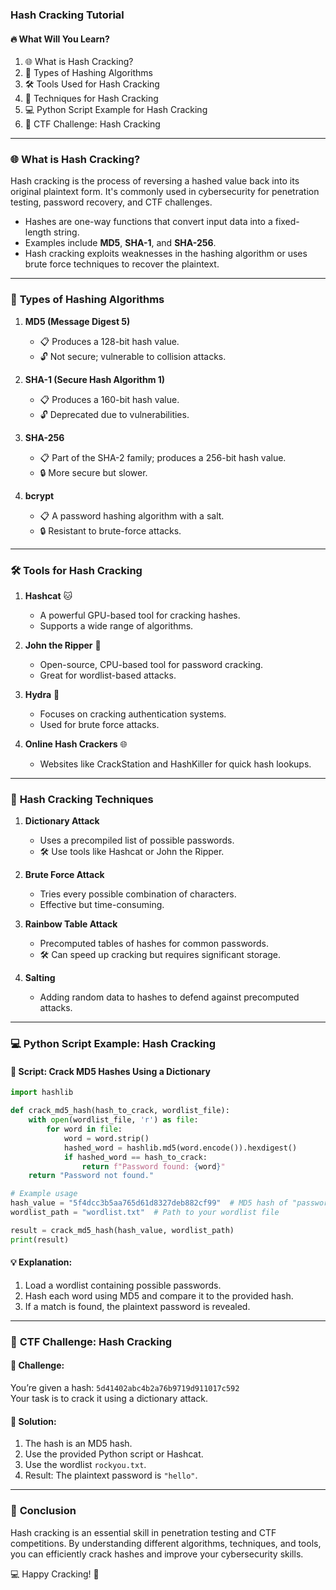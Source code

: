 ### Hash Cracking Tutorial

#### 🔥 **What Will You Learn?**  
1. 🌐 What is Hash Cracking?  
2. 🔑 Types of Hashing Algorithms  
3. 🛠️ Tools Used for Hash Cracking  
4. 🚀 Techniques for Hash Cracking  
5. 💻 Python Script Example for Hash Cracking  
6. 🧹 CTF Challenge: Hash Cracking  

---

### 🌐 **What is Hash Cracking?**  
Hash cracking is the process of reversing a hashed value back into its original plaintext form. It's commonly used in cybersecurity for penetration testing, password recovery, and CTF challenges.  

- Hashes are one-way functions that convert input data into a fixed-length string.  
- Examples include **MD5**, **SHA-1**, and **SHA-256**.  
- Hash cracking exploits weaknesses in the hashing algorithm or uses brute force techniques to recover the plaintext.

---

### 🔑 **Types of Hashing Algorithms**  

1. **MD5 (Message Digest 5)**  
   - 📋 Produces a 128-bit hash value.  
   - 🔓 Not secure; vulnerable to collision attacks.  

2. **SHA-1 (Secure Hash Algorithm 1)**  
   - 📋 Produces a 160-bit hash value.  
   - 🔓 Deprecated due to vulnerabilities.  

3. **SHA-256**  
   - 📋 Part of the SHA-2 family; produces a 256-bit hash value.  
   - 🔒 More secure but slower.  

4. **bcrypt**  
   - 📋 A password hashing algorithm with a salt.  
   - 🔒 Resistant to brute-force attacks.  

---

### 🛠️ **Tools for Hash Cracking**  

1. **Hashcat** 🐱  
   - A powerful GPU-based tool for cracking hashes.  
   - Supports a wide range of algorithms.  

2. **John the Ripper** 💪  
   - Open-source, CPU-based tool for password cracking.  
   - Great for wordlist-based attacks.  

3. **Hydra** 🐍  
   - Focuses on cracking authentication systems.  
   - Used for brute force attacks.  

4. **Online Hash Crackers** 🌐  
   - Websites like CrackStation and HashKiller for quick hash lookups.  

---

### 🚀 **Hash Cracking Techniques**  

1. **Dictionary Attack**  
   - Uses a precompiled list of possible passwords.  
   - 🛠️ Use tools like Hashcat or John the Ripper.  

2. **Brute Force Attack**  
   - Tries every possible combination of characters.  
   - Effective but time-consuming.  

3. **Rainbow Table Attack**  
   - Precomputed tables of hashes for common passwords.  
   - 🛠️ Can speed up cracking but requires significant storage.  

4. **Salting**  
   - Adding random data to hashes to defend against precomputed attacks.  

---

### 💻 **Python Script Example: Hash Cracking**  

#### 📜 Script: Crack MD5 Hashes Using a Dictionary  

```python
import hashlib

def crack_md5_hash(hash_to_crack, wordlist_file):
    with open(wordlist_file, 'r') as file:
        for word in file:
            word = word.strip()
            hashed_word = hashlib.md5(word.encode()).hexdigest()
            if hashed_word == hash_to_crack:
                return f"Password found: {word}"
    return "Password not found."

# Example usage
hash_value = "5f4dcc3b5aa765d61d8327deb882cf99"  # MD5 hash of "password"
wordlist_path = "wordlist.txt"  # Path to your wordlist file

result = crack_md5_hash(hash_value, wordlist_path)
print(result)
```  

#### 💡 Explanation:  
1. Load a wordlist containing possible passwords.  
2. Hash each word using MD5 and compare it to the provided hash.  
3. If a match is found, the plaintext password is revealed.  

---

### 🧹 **CTF Challenge: Hash Cracking**  

#### 🎩 Challenge:  
You’re given a hash: `5d41402abc4b2a76b9719d911017c592`  
Your task is to crack it using a dictionary attack.

#### 🔑 Solution:  
1. The hash is an MD5 hash.  
2. Use the provided Python script or Hashcat.  
3. Use the wordlist `rockyou.txt`.  
4. Result: The plaintext password is `"hello"`.  

---

### 🏁 **Conclusion**  
Hash cracking is an essential skill in penetration testing and CTF competitions. By understanding different algorithms, techniques, and tools, you can efficiently crack hashes and improve your cybersecurity skills.  

💻 Happy Cracking! 🚀

